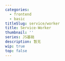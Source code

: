 ```yaml
---
categories:
  - frontend
  - basic
titleSlug: service/worker
title: Service-Worker
thumbnail: ''
series: JS基础
description: 暂无
wip: true
top: false
---
```


